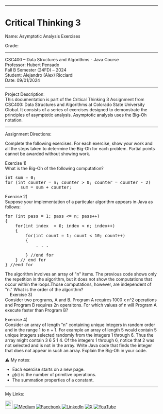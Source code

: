 ﻿-----------------------------------------------------------------------------------------------------------------------------
# Critical Thinking 3
Name: Asymptotic Analysis Exercises

Grade:  

-----------------------------------------------------------------------------------------------------------------------------

CSC400 – Data Structures and Algorithms - Java Course  
Professor: Hubert Pensado  
Fall B Semester (24FD) – 2024  
Student: Alejandro (Alex) Ricciardi  
Date: 09/01/2024   

-----------------------------------------------------------------------------------------------------------------------------

Project Description:  
This documentation is part of the Critical Thinking 3 Assignment from CSC400: Data Structures and Algorithms at Colorado State University Global. It consists of a series of exercises designed
to demonstrate the principles of asymptotic analysis. Asymptotic analysis uses the Big-Oh notation.

-----------------------------------------------------------------------------------------------------------------------------

Assignment Directions:  

Complete the following exercises. For each exercise, show your work and all the steps taken to determine the Big-Oh for each problem. Partial points cannot be awarded without showing work.  

Exercise 1)  
What is the Big-Oh of the following computation?
<pre>
int sum = 0;  
for (int counter = n; counter > 0; counter = counter - 2)  
      sum = sum + counter;  
</pre>
Exercise 2)    
Suppose your implementation of a particular algorithm appears in Java as follows:  
<pre>
for (int pass = 1; pass <= n; pass++)  
{  
	for(int index  = 0; index < n; index++)  
	{  
		for(int count = 1; count < 10; count++)  
		{  
			. . .   

		} //end for  
	} // end for  
} //end for  
</pre>
The algorithm involves an array of "n" items. The previous code shows only the repetition in the algorithm, but it does not show the computations that occur within the loops.Those computations, however, are independent of "n." What is the order of the algorithm?   
   
Exercise 3)  
Consider two programs, A and B. Program A requires 1000 x n^2 operations and Program B requires 2n operaitons. For which values of n will Program A execute faster than Program B?

Exercise 4)  
Consider an array of length "n" containing unique integers in random order and in the range 1 to n + 1. For example an array of length 5 would contain 5 unique integers selected randomly from the integers 1 through 6. Thus the array might contain 3 6 5 1 4. Of the integers 1 through 6, notice that 2 was not selected and is not in the array. Write Java code that finds the integer that does not appear in such an array. Explain the Big-Oh in your code.

⚠️ My notes:
- Each exercise starts on a new page.  
- 𝑔(𝑛) is the number of primitive operations.  
- The summation properties of a constant.   

-----------------------------------------------------------------------------------------------------------------------------

My Links:   

<span><a href="https://www.alexomegapy.com" target="_blank"><img width="25" height="25" src="https://github.com/user-attachments/assets/f8001645-cc85-4b99-beec-74482a83ac87"></span>    [![Medium](https://img.shields.io/badge/Medium-12100E?style=for-the-badge&logo=medium&logoColor=whit)](https://medium.com/@alex.omegapy)    [![Facebook](https://img.shields.io/badge/Facebook-%231877F2.svg?logo=Facebook&logoColor=white)](https://www.facebook.com/profile.php?id=100089638857137)    [![LinkedIn](https://img.shields.io/badge/LinkedIn-%230077B5.svg?logo=linkedin&logoColor=white)](https://linkedin.com/in/alex-ricciardi)    [![X](https://img.shields.io/badge/X-black.svg?logo=X&logoColor=white)](https://x.com/AlexOmegapy)    [![YouTube](https://img.shields.io/badge/YouTube-%23FF0000.svg?logo=YouTube&logoColor=white)](https://www.youtube.com/channel/UC4rMaQ7sqywMZkfS1xGh2AA) 


